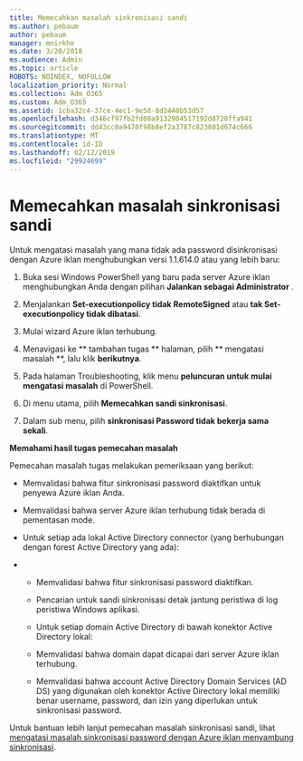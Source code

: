 ```yaml
---
title: Memecahkan masalah sinkronisasi sandi
ms.author: pebaum
author: pebaum
manager: mnirkhe
ms.date: 3/20/2018
ms.audience: Admin
ms.topic: article
ROBOTS: NOINDEX, NOFOLLOW
localization_priority: Normal
ms.collection: Adm_O365
ms.custom: Adm_O365
ms.assetid: 1cba32c4-37ce-4ec1-9e58-8d3440b53d57
ms.openlocfilehash: d346cf97fb2fd08a9132904517192d8728ffa941
ms.sourcegitcommit: dd43cc0a9470f98b8ef2a3787c823801d674c666
ms.translationtype: MT
ms.contentlocale: id-ID
ms.lasthandoff: 02/12/2019
ms.locfileid: "29924699"
---
```

# <a name="troubleshoot-password-synchronization"></a>Memecahkan masalah sinkronisasi sandi

Untuk mengatasi masalah yang mana tidak ada password disinkronisasi dengan Azure iklan menghubungkan versi 1.1.614.0 atau yang lebih baru:
  
1. Buka sesi Windows PowerShell yang baru pada server Azure iklan menghubungkan Anda dengan pilihan **Jalankan sebagai Administrator** . 
    
2. Menjalankan **Set-executionpolicy tidak RemoteSigned** atau **tak Set-executionpolicy tidak dibatasi**. 
    
3. Mulai wizard Azure iklan terhubung.
    
4. Menavigasi ke ** tambahan tugas ** halaman, pilih ** mengatasi masalah **, lalu klik **berikutnya**. 
    
5. Pada halaman Troubleshooting, klik menu **peluncuran untuk mulai mengatasi masalah** di PowerShell. 
    
6. Di menu utama, pilih **Memecahkan sandi sinkronisasi**. 
    
7. Dalam sub menu, pilih **sinkronisasi Password tidak bekerja sama sekali**. 
    
 **Memahami hasil tugas pemecahan masalah**
  
Pemecahan masalah tugas melakukan pemeriksaan yang berikut:
  
- Memvalidasi bahwa fitur sinkronisasi password diaktifkan untuk penyewa Azure iklan Anda.
    
- Memvalidasi bahwa server Azure iklan terhubung tidak berada di pementasan mode.
    
- Untuk setiap ada lokal Active Directory connector (yang berhubungan dengan forest Active Directory yang ada):
    
- 
  - Memvalidasi bahwa fitur sinkronisasi password diaktifkan.
    
  - Pencarian untuk sandi sinkronisasi detak jantung peristiwa di log peristiwa Windows aplikasi.
    
  - Untuk setiap domain Active Directory di bawah konektor Active Directory lokal:
    
  - Memvalidasi bahwa domain dapat dicapai dari server Azure iklan terhubung.
    
  - Memvalidasi bahwa account Active Directory Domain Services (AD DS) yang digunakan oleh konektor Active Directory lokal memiliki benar username, password, dan izin yang diperlukan untuk sinkronisasi password.
    
Untuk bantuan lebih lanjut pemecahan masalah sinkronisasi sandi, lihat [mengatasi masalah sinkronisasi password dengan Azure iklan menyambung sinkronisasi](https://docs.microsoft.com/azure/active-directory/connect/active-directory-aadconnectsync-troubleshoot-password-synchronization).
  

